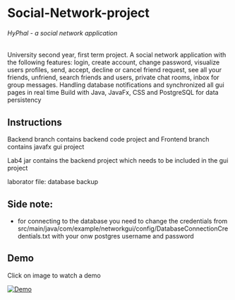 # Social-Network-project
###### HyPhal - a social network application

University second year, first term project. A social network application with the following features: login, create account, change password, visualize users profiles, send, accept, decline or cancel friend request, see all your friends, unfriend, search friends and users, private chat rooms, inbox for group messages.
Handling database notifications and synchronized all gui pages in real time 
Build with Java, JavaFx, CSS and PostgreSQL for data persistency


## Instructions

Backend branch contains backend code project and Frontend branch contains javafx gui project

Lab4 jar contains the backend project which needs to be included in the gui project

laborator file: database backup 


## Side note: 

- for connecting to the database you need to change the credentials from 
src/main/java/com/example/networkgui/config/DatabaseConnectionCredentials.txt
with your onw postgres username and password

## Demo
Click on image to watch a demo

[![Demo](https://img.youtube.com/vi/878HlI0UtHY/0.jpg)](https://youtu.be/878HlI0UtHY)







